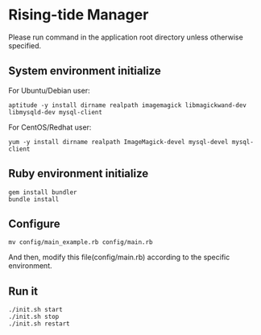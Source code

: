 Rising-tide Manager
===========
Please run command in the application root directory unless otherwise specified.


System environment initialize
-----------
For Ubuntu/Debian user:
``` shell
aptitude -y install dirname realpath imagemagick libmagickwand-dev libmysqld-dev mysql-client
```
For CentOS/Redhat user:
``` shell
yum -y install dirname realpath ImageMagick-devel mysql-devel mysql-client
```


Ruby environment initialize
-----------
```shell
gem install bundler
bundle install
```


Configure
-----------
```shell
mv config/main_example.rb config/main.rb
```
And then, modify this file(config/main.rb) according to the specific environment.


Run it
-----------
```shell
./init.sh start
./init.sh stop
./init.sh restart
```



